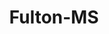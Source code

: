 ---
title: Fulton-MS
slug: fulton-ms
f_state:
- cms/state/mississippi.md
f_locations:
- cms/payday-loan/beneficial-exchange-pawn-5214.md
- cms/payday-loan/cash-title-exchange-8728.md
- cms/payday-loan/check-depot-11152.md
- cms/payday-loan/check-depot-11155.md
- cms/payday-loan/express-check-advance-16987.md
- cms/payday-loan/express-check-advance-17029.md
- cms/payday-loan/mid-south-check-express-llc-20847.md
updated-on: '2024-05-30T13:41:28.615Z'
created-on: '2024-05-30T13:41:28.615Z'
published-on: '2024-05-30T13:54:32.469Z'
f_city: Fulton
layout: '[city].html'
tags: city
---